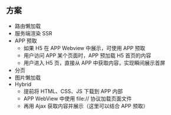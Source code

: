 ## 方案

- 路由懒加载
- 服务端渲染 SSR
- APP 预取
  - 如果 H5 在 APP Webview 中展示，可使用 APP 预取
  - 用户访问 APP 某个页面时，APP 预加载 H5 首页的内容
  - 用户进入 H5 页，直接从 APP 中获取内容，实现瞬间展示首屏
- 分页
- 图片懒加载
- Hybrid
  - 提前将 HTML、CSS、JS 下载到 APP 内部
  - APP WebView 中使用 file:// 协议加载页面文件
  - 再用 Ajax 获取内容并展示（这里可以结合 APP 预取）
